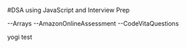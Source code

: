 #DSA using JavaScript and Interview Prep

--Arrays
--AmazonOnlineAssessment
--CodeVitaQuestions

yogi test